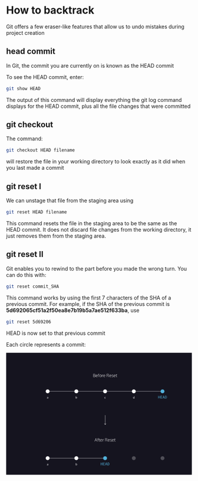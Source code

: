 # How to backtrack 

Git offers a few eraser-like features that allow us to undo mistakes during project creation


## head commit 
In Git, the commit you are currently on is known as the HEAD commit

To see the HEAD commit, enter:
```bash
git show HEAD
```

The output of this command will display everything the git log command displays for the HEAD commit, plus all the file changes that were committed

## git checkout
The command:
```bash
git checkout HEAD filename
```
will restore the file in your working directory to look exactly as it did when you last made a commit

## git reset I 
We can unstage that file from the staging area using
```bash
git reset HEAD filename
```
This command resets the file in the staging area to be the same as the HEAD commit. It does not discard file changes from the working directory, it just removes them from the staging area.

## git reset II 
Git enables you to rewind to the part before you made the wrong turn. You can do this with:
```bash
git reset commit_SHA
```
This command works by using the first 7 characters of the SHA of a previous commit. For example, if the SHA of the previous commit is **5d692065cf51a2f50ea8e7b19b5a7ae512f633ba**, use
```bash
git reset 5d69206
```
HEAD is now set to that previous commit

Each circle represents a commit:

![alt text](reset.png)